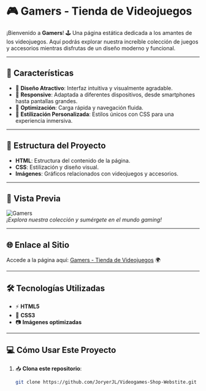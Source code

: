 # 🎮 Gamers - Tienda de Videojuegos

¡Bienvenido a **Gamers**! 🕹️ Una página estática dedicada a los amantes de los videojuegos. Aquí podrás explorar nuestra increíble colección de juegos y accesorios mientras disfrutas de un diseño moderno y funcional.  

---

## 🚀 Características

- 🌟 **Diseño Atractivo**: Interfaz intuitiva y visualmente agradable.
- 📱 **Responsive**: Adaptada a diferentes dispositivos, desde smartphones hasta pantallas grandes.
- 💾 **Optimización**: Carga rápida y navegación fluida.
- 🎨 **Estilización Personalizada**: Estilos únicos con CSS para una experiencia inmersiva.

---

## 📂 Estructura del Proyecto

- **HTML**: Estructura del contenido de la página.
- **CSS**: Estilización y diseño visual.
- **Imágenes**: Gráficos relacionados con videojuegos y accesorios.

---

## 📸 Vista Previa

![Gamers](https://joryerjl.github.io/Videogames-Shop-Webstite/)  
*¡Explora nuestra colección y sumérgete en el mundo gaming!*

---

## 🌐 Enlace al Sitio

Accede a la página aquí: [Gamers - Tienda de Videojuegos](https://joryerjl.github.io/Videogames-Shop-Webstite/) 🌍  

---

## 🛠️ Tecnologías Utilizadas

- ⚡ **HTML5**
- 🎨 **CSS3**
- 📷 **Imágenes optimizadas**

---

## 💻 Cómo Usar Este Proyecto

1. 📥 **Clona este repositorio**:
   ```bash
   git clone https://github.com/JoryerJL/Videogames-Shop-Webstite.git

